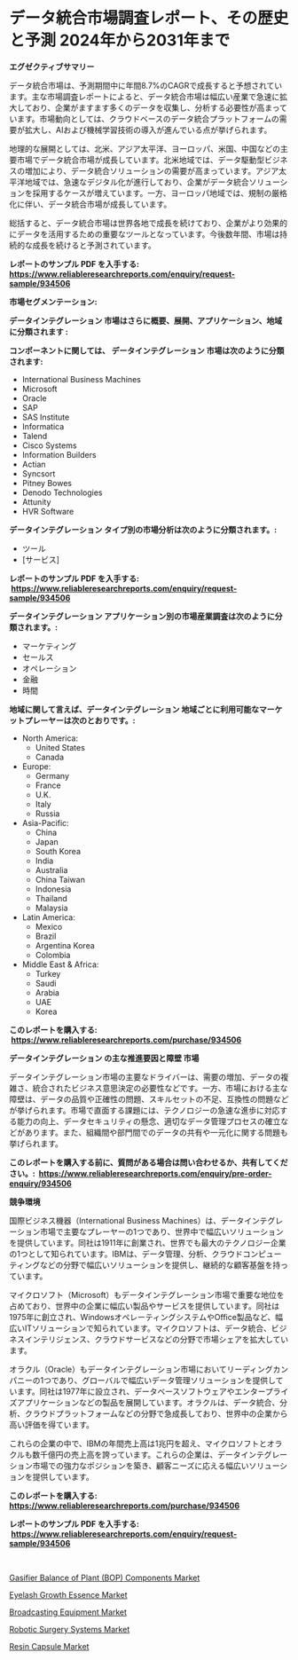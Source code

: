 <p><h1>データ統合市場調査レポート、その歴史と予測 2024年から2031年まで</h1></p><p><strong>エグゼクティブサマリー</strong></p>
<p><p>データ統合市場は、予測期間中に年間8.7%のCAGRで成長すると予想されています。主な市場調査レポートによると、データ統合市場は幅広い産業で急速に拡大しており、企業がますます多くのデータを収集し、分析する必要性が高まっています。市場動向としては、クラウドベースのデータ統合プラットフォームの需要が拡大し、AIおよび機械学習技術の導入が進んでいる点が挙げられます。</p><p>地理的な展開としては、北米、アジア太平洋、ヨーロッパ、米国、中国などの主要市場でデータ統合市場が成長しています。北米地域では、データ駆動型ビジネスの増加により、データ統合ソリューションの需要が高まっています。アジア太平洋地域では、急速なデジタル化が進行しており、企業がデータ統合ソリューションを採用するケースが増えています。一方、ヨーロッパ地域では、規制の厳格化に伴い、データ統合市場が成長しています。</p><p>総括すると、データ統合市場は世界各地で成長を続けており、企業がより効果的にデータを活用するための重要なツールとなっています。今後数年間、市場は持続的な成長を続けると予測されています。</p></p>
<p><strong>レポートのサンプル PDF を入手する: <a href="https://www.reliableresearchreports.com/enquiry/request-sample/934506">https://www.reliableresearchreports.com/enquiry/request-sample/934506</a></strong></p>
<p><strong>市場セグメンテーション:</strong></p>
<p><strong> データインテグレーション 市場はさらに概要、展開、アプリケーション、地域に分類されます :</strong></p>
<p><strong>コンポーネントに関しては、 データインテグレーション 市場は次のように分類されます: &nbsp;</strong></p>
<p><ul><li>International Business Machines</li><li>Microsoft</li><li>Oracle</li><li>SAP</li><li>SAS Institute</li><li>Informatica</li><li>Talend</li><li>Cisco Systems</li><li>Information Builders</li><li>Actian</li><li>Syncsort</li><li>Pitney Bowes</li><li>Denodo Technologies</li><li>Attunity</li><li>HVR Software</li></ul></p>
<p><strong> データインテグレーション タイプ別の市場分析は次のように分類されます。:</strong></p>
<p><ul><li>ツール</li><li>[サービス]</li></ul></p>
<p><strong>レポートのサンプル PDF を入手する: &nbsp;<a href="https://www.reliableresearchreports.com/enquiry/request-sample/934506">https://www.reliableresearchreports.com/enquiry/request-sample/934506</a></strong></p>
<p><strong> データインテグレーション アプリケーション別の市場産業調査は次のように分類されます。:</strong></p>
<p><ul><li>マーケティング</li><li>セールス</li><li>オペレーション</li><li>金融</li><li>時間</li></ul></p>
<p><strong>地域に関して言えば、データインテグレーション 地域ごとに利用可能なマーケットプレーヤーは次のとおりです。:</strong></p>
<p><ul>
    <li>
        North America:
        <ul>
            <li>United States</li>
            <li>Canada</li>
        </ul>
    </li>
    <li>
        Europe:
        <ul>
            <li>Germany</li>
            <li>France</li>
            <li>U.K.</li>
            <li>Italy</li>
            <li>Russia</li>
        </ul>
    </li>
    <li>
        Asia-Pacific:
        <ul>
            <li>China</li>
            <li>Japan</li>
            <li>South Korea</li>
            <li>India</li>
            <li>Australia</li>
            <li>China Taiwan</li>
            <li>Indonesia</li>
            <li>Thailand</li>
            <li>Malaysia</li>
        </ul>
    </li>
    <li>
        Latin America:
        <ul>
            <li>Mexico</li>
            <li>Brazil</li>
            <li>Argentina Korea</li>
            <li>Colombia</li>
        </ul>
    </li>
    <li>
        Middle East & Africa:
        <ul>
            <li>Turkey</li>
            <li>Saudi</li>
            <li>Arabia</li>
            <li>UAE</li>
            <li>Korea</li>
        </ul>
    </li>
    </ul></p>
<p><strong>このレポートを購入する: &nbsp;<a href="https://www.reliableresearchreports.com/purchase/934506">https://www.reliableresearchreports.com/purchase/934506</a></strong></p>
<p><strong>データインテグレーション の主な推進要因と障壁 市場</strong></p>
<p><p>データインテグレーション市場の主要なドライバーは、需要の増加、データの複雑さ、統合されたビジネス意思決定の必要性などです。一方、市場における主な障壁は、データの品質や正確性の問題、スキルセットの不足、互換性の問題などが挙げられます。市場で直面する課題には、テクノロジーの急速な進歩に対応する能力の向上、データセキュリティの懸念、適切なデータ管理プロセスの確立などがあります。また、組織間や部門間でのデータの共有や一元化に関する問題も挙げられます。</p></p>
<p><strong>このレポートを購入する前に、質問がある場合は問い合わせるか、共有してください。:&nbsp; <a href="https://www.reliableresearchreports.com/enquiry/pre-order-enquiry/934506">https://www.reliableresearchreports.com/enquiry/pre-order-enquiry/934506</a></strong></p>
<p><strong>競争環境</strong></p>
<p><p>国際ビジネス機器（International Business Machines）は、データインテグレーション市場で主要なプレーヤーの1つであり、世界中で幅広いソリューションを提供しています。同社は1911年に創業され、世界でも最大のテクノロジー企業の1つとして知られています。IBMは、データ管理、分析、クラウドコンピューティングなどの分野で幅広いソリューションを提供し、継続的な顧客基盤を持っています。</p><p>マイクロソフト（Microsoft）もデータインテグレーション市場で重要な地位を占めており、世界中の企業に幅広い製品やサービスを提供しています。同社は1975年に創立され、WindowsオペレーティングシステムやOffice製品など、幅広いITソリューションで知られています。マイクロソフトは、データ統合、ビジネスインテリジェンス、クラウドサービスなどの分野で市場シェアを拡大しています。</p><p>オラクル（Oracle）もデータインテグレーション市場においてリーディングカンパニーの1つであり、グローバルで幅広いデータ管理ソリューションを提供しています。同社は1977年に設立され、データベースソフトウェアやエンタープライズアプリケーションなどの製品を展開しています。オラクルは、データ統合、分析、クラウドプラットフォームなどの分野で急成長しており、世界中の企業から高い評価を得ています。</p><p>これらの企業の中で、IBMの年間売上高は1兆円を超え、マイクロソフトとオラクルも数千億円の売上高を誇っています。これらの企業は、データインテグレーション市場での強力なポジションを築き、顧客ニーズに応える幅広いソリューションを提供しています。</p></p>
<p><strong>このレポートを購入する: &nbsp; <a href="https://www.reliableresearchreports.com/purchase/934506">https://www.reliableresearchreports.com/purchase/934506</a></strong></p>
<p><strong>レポートのサンプル PDF を入手する: &nbsp;<a href="https://www.reliableresearchreports.com/enquiry/request-sample/934506">https://www.reliableresearchreports.com/enquiry/request-sample/934506</a></strong><strong></strong></p>
<p>&nbsp;</p>
<p><p><a href="https://sulfuric-clavicle-d39.notion.site/Gasifier-Balance-of-Plant-BOP-Components-Market-Provides-a-Comprehensive-Analysis-Including-a-Macr-5fada356707646e59dce2c0eb8160c21">Gasifier Balance of Plant (BOP) Components Market</a></p><p><a href="https://github.com/Sarissaschmalingtr6fz2739/Market-Research-Report-List-1/blob/main/eyelash-growth-essence-market.md">Eyelash Growth Essence Market</a></p><p><a href="https://view.publitas.com/reportprime-1/broadcasting-equipment-market-research-report-forecasted-for-period-from-2024-2031-by-market-type-market-application-and-region/">Broadcasting Equipment Market</a></p><p><a href="https://automatic-knee-4c7.notion.site/Insights-into-Robotic-Surgery-Systems-Market-Size-Analysing-Market-Share-Trends-and-Growth-from-2-10d3e743bc014e68a186f0e945fba552">Robotic Surgery Systems Market</a></p><p><a href="https://view.publitas.com/reportprime-1/resin-capsule-market-research-report-unlocks-analysis-on-the-market-financial-status-market-size-and-market-revenue-upto-2031/">Resin Capsule Market</a></p></p>